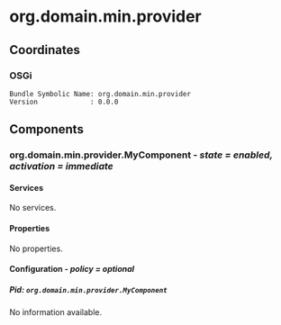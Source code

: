 # org.domain.min.provider

## Coordinates

### OSGi

```
Bundle Symbolic Name: org.domain.min.provider
Version             : 0.0.0
```

## Components

### org.domain.min.provider.MyComponent - *state = enabled, activation = immediate*

#### Services

No services.

#### Properties

No properties.

#### Configuration - *policy = optional*

##### Pid: `org.domain.min.provider.MyComponent`

No information available.